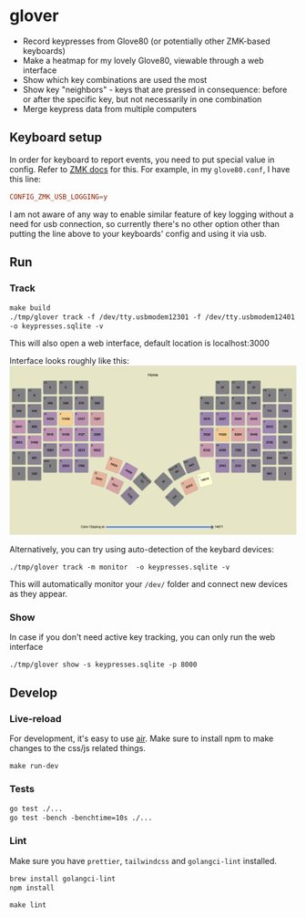 # glover

- Record keypresses from Glove80 (or potentially other ZMK-based keyboards)
- Make a heatmap for my lovely Glove80, viewable through a web interface
- Show which key combinations are used the most
- Show key "neighbors" - keys that are pressed in consequence: before or after the specific key, but not necessarily in one combination
- Merge keypress data from multiple computers

## Keyboard setup

In order for keyboard to report events, you need to put special value in config.
Refer to [ZMK docs](https://zmk.dev/docs/development/usb-logging#enabling-logging-on-older-boards)
for this. For example, in my `glove80.conf`, I have this line:

```conf
CONFIG_ZMK_USB_LOGGING=y
```

I am not aware of any way to enable similar feature of key logging without
a need for usb connection, so currently there's no other option other than
putting the line above to your keyboards' config and using it via usb.

## Run

### Track

```shell
make build
./tmp/glover track -f /dev/tty.usbmodem12301 -f /dev/tty.usbmodem12401 -o keypresses.sqlite -v
```

This will also open a web interface, default location is localhost:3000

Interface looks roughly like this:
![preview](img/preview.png)

Alternatively, you can try using auto-detection of the keybard devices:

```shell
./tmp/glover track -m monitor  -o keypresses.sqlite -v
```

This will automatically monitor your `/dev/` folder and connect new devices as they appear.

### Show

In case if you don't need active key tracking, you can only run the web interface

```shell
./tmp/glover show -s keypresses.sqlite -p 8000
```

## Develop

### Live-reload

For development, it's easy to use [air](https://github.com/air-verse/air). Make sure to install npm to make changes
to the css/js related things.

```shell
make run-dev
```

### Tests

```shell
go test ./...
go test -bench -benchtime=10s ./...
```

### Lint

Make sure you have `prettier`, `tailwindcss` and `golangci-lint` installed.

```shell
brew install golangci-lint
npm install
```

```shell
make lint
```
